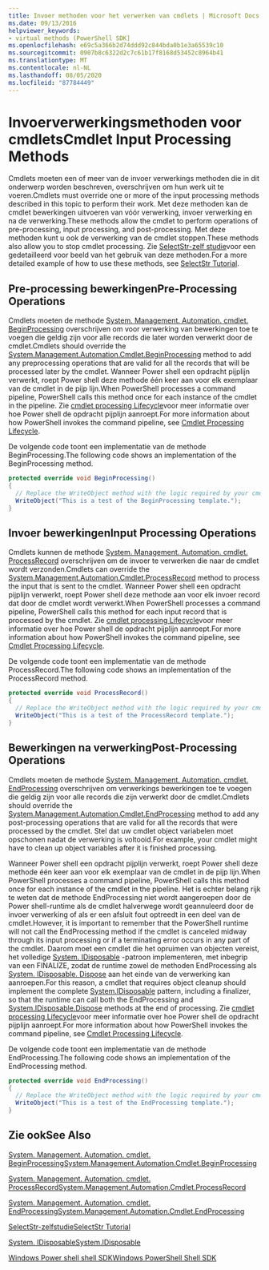 ```yaml
---
title: Invoer methoden voor het verwerken van cmdlets | Microsoft Docs
ms.date: 09/13/2016
helpviewer_keywords:
- virtual methods (PowerShell SDK]
ms.openlocfilehash: e69c5a366b2d74ddd92c844bda0b1e3a65539c10
ms.sourcegitcommit: 0907b8c6322d2c7c61b17f8168d53452c8964b41
ms.translationtype: MT
ms.contentlocale: nl-NL
ms.lasthandoff: 08/05/2020
ms.locfileid: "87784449"
---
```

# <a name="cmdlet-input-processing-methods"></a><span data-ttu-id="ae1ee-102">Invoerverwerkingsmethoden voor cmdlets</span><span class="sxs-lookup"><span data-stu-id="ae1ee-102">Cmdlet Input Processing Methods</span></span>

<span data-ttu-id="ae1ee-103">Cmdlets moeten een of meer van de invoer verwerkings methoden die in dit onderwerp worden beschreven, overschrijven om hun werk uit te voeren.</span><span class="sxs-lookup"><span data-stu-id="ae1ee-103">Cmdlets must override one or more of the input processing methods described in this topic to perform their work.</span></span>
<span data-ttu-id="ae1ee-104">Met deze methoden kan de cmdlet bewerkingen uitvoeren van vóór verwerking, invoer verwerking en na de verwerking.</span><span class="sxs-lookup"><span data-stu-id="ae1ee-104">These methods allow the cmdlet to perform operations of pre-processing, input processing, and post-processing.</span></span>
<span data-ttu-id="ae1ee-105">Met deze methoden kunt u ook de verwerking van de cmdlet stoppen.</span><span class="sxs-lookup"><span data-stu-id="ae1ee-105">These methods also allow you to stop cmdlet processing.</span></span>
<span data-ttu-id="ae1ee-106">Zie [SelectStr-zelf studie](selectstr-tutorial.md)voor een gedetailleerd voor beeld van het gebruik van deze methoden.</span><span class="sxs-lookup"><span data-stu-id="ae1ee-106">For a more detailed example of how to use these methods, see [SelectStr Tutorial](selectstr-tutorial.md).</span></span>

## <a name="pre-processing-operations"></a><span data-ttu-id="ae1ee-107">Pre-processing bewerkingen</span><span class="sxs-lookup"><span data-stu-id="ae1ee-107">Pre-Processing Operations</span></span>

<span data-ttu-id="ae1ee-108">Cmdlets moeten de methode [System. Management. Automation. cmdlet. BeginProcessing](/dotnet/api/System.Management.Automation.Cmdlet.BeginProcessing) overschrijven om voor verwerking van bewerkingen toe te voegen die geldig zijn voor alle records die later worden verwerkt door de cmdlet.</span><span class="sxs-lookup"><span data-stu-id="ae1ee-108">Cmdlets should override the [System.Management.Automation.Cmdlet.BeginProcessing](/dotnet/api/System.Management.Automation.Cmdlet.BeginProcessing) method to add any preprocessing operations that are valid for all the records that will be processed later by the cmdlet.</span></span>
<span data-ttu-id="ae1ee-109">Wanneer Power shell een opdracht pijplijn verwerkt, roept Power shell deze methode één keer aan voor elk exemplaar van de cmdlet in de pijp lijn.</span><span class="sxs-lookup"><span data-stu-id="ae1ee-109">When PowerShell processes a command pipeline, PowerShell calls this method once for each instance of the cmdlet in the pipeline.</span></span>
<span data-ttu-id="ae1ee-110">Zie [cmdlet processing Lifecycle](/previous-versions/ms714429(v=vs.85))voor meer informatie over hoe Power shell de opdracht pijplijn aanroept.</span><span class="sxs-lookup"><span data-stu-id="ae1ee-110">For more information about how PowerShell invokes the command pipeline, see [Cmdlet Processing Lifecycle](/previous-versions/ms714429(v=vs.85)).</span></span>

<span data-ttu-id="ae1ee-111">De volgende code toont een implementatie van de methode BeginProcessing.</span><span class="sxs-lookup"><span data-stu-id="ae1ee-111">The following code shows an implementation of the BeginProcessing method.</span></span>

```csharp
protected override void BeginProcessing()
{
  // Replace the WriteObject method with the logic required by your cmdlet.
  WriteObject("This is a test of the BeginProcessing template.");
}
```

## <a name="input-processing-operations"></a><span data-ttu-id="ae1ee-112">Invoer bewerkingen</span><span class="sxs-lookup"><span data-stu-id="ae1ee-112">Input Processing Operations</span></span>

<span data-ttu-id="ae1ee-113">Cmdlets kunnen de methode [System. Management. Automation. cmdlet. ProcessRecord](/dotnet/api/System.Management.Automation.Cmdlet.ProcessRecord) overschrijven om de invoer te verwerken die naar de cmdlet wordt verzonden.</span><span class="sxs-lookup"><span data-stu-id="ae1ee-113">Cmdlets can override the [System.Management.Automation.Cmdlet.ProcessRecord](/dotnet/api/System.Management.Automation.Cmdlet.ProcessRecord) method to process the input that is sent to the cmdlet.</span></span>
<span data-ttu-id="ae1ee-114">Wanneer Power shell een opdracht pijplijn verwerkt, roept Power shell deze methode aan voor elk invoer record dat door de cmdlet wordt verwerkt.</span><span class="sxs-lookup"><span data-stu-id="ae1ee-114">When PowerShell processes a command pipeline, PowerShell calls this method for each input record that is processed by the cmdlet.</span></span>
<span data-ttu-id="ae1ee-115">Zie [cmdlet processing Lifecycle](/previous-versions/ms714429(v=vs.85))voor meer informatie over hoe Power shell de opdracht pijplijn aanroept.</span><span class="sxs-lookup"><span data-stu-id="ae1ee-115">For more information about how PowerShell invokes the command pipeline, see [Cmdlet Processing Lifecycle](/previous-versions/ms714429(v=vs.85)).</span></span>

<span data-ttu-id="ae1ee-116">De volgende code toont een implementatie van de methode ProcessRecord.</span><span class="sxs-lookup"><span data-stu-id="ae1ee-116">The following code shows an implementation of the ProcessRecord method.</span></span>

```csharp
protected override void ProcessRecord()
{
  // Replace the WriteObject method with the logic required by your cmdlet.
  WriteObject("This is a test of the ProcessRecord template.");
}
```

## <a name="post-processing-operations"></a><span data-ttu-id="ae1ee-117">Bewerkingen na verwerking</span><span class="sxs-lookup"><span data-stu-id="ae1ee-117">Post-Processing Operations</span></span>

<span data-ttu-id="ae1ee-118">Cmdlets moeten de methode [System. Management. Automation. cmdlet. EndProcessing](/dotnet/api/System.Management.Automation.Cmdlet.EndProcessing) overschrijven om verwerkings bewerkingen toe te voegen die geldig zijn voor alle records die zijn verwerkt door de cmdlet.</span><span class="sxs-lookup"><span data-stu-id="ae1ee-118">Cmdlets should override the [System.Management.Automation.Cmdlet.EndProcessing](/dotnet/api/System.Management.Automation.Cmdlet.EndProcessing) method to add any post-processing operations that are valid for all the records that were processed by the cmdlet.</span></span>
<span data-ttu-id="ae1ee-119">Stel dat uw cmdlet object variabelen moet opschonen nadat de verwerking is voltooid.</span><span class="sxs-lookup"><span data-stu-id="ae1ee-119">For example, your cmdlet might have to clean up object variables after it is finished processing.</span></span>

<span data-ttu-id="ae1ee-120">Wanneer Power shell een opdracht pijplijn verwerkt, roept Power shell deze methode één keer aan voor elk exemplaar van de cmdlet in de pijp lijn.</span><span class="sxs-lookup"><span data-stu-id="ae1ee-120">When PowerShell processes a command pipeline, PowerShell calls this method once for each instance of the cmdlet in the pipeline.</span></span>
<span data-ttu-id="ae1ee-121">Het is echter belang rijk te weten dat de methode EndProcessing niet wordt aangeroepen door de Power shell-runtime als de cmdlet halverwege wordt geannuleerd door de invoer verwerking of als er een afsluit fout optreedt in een deel van de cmdlet.</span><span class="sxs-lookup"><span data-stu-id="ae1ee-121">However, it is important to remember that the PowerShell runtime will not call the EndProcessing method if the cmdlet is canceled midway through its input processing or if a terminating error occurs in any part of the cmdlet.</span></span>
<span data-ttu-id="ae1ee-122">Daarom moet een cmdlet die het opruimen van objecten vereist, het volledige [System. IDisposable](/dotnet/api/System.IDisposable) -patroon implementeren, met inbegrip van een FINALIZE, zodat de runtime zowel de methoden EndProcessing als [System. IDisposable. Dispose](/dotnet/api/System.IDisposable.Dispose) aan het einde van de verwerking kan aanroepen.</span><span class="sxs-lookup"><span data-stu-id="ae1ee-122">For this reason, a cmdlet that requires object cleanup should implement the complete [System.IDisposable](/dotnet/api/System.IDisposable) pattern, including a finalizer, so that the runtime can call both the EndProcessing and [System.IDisposable.Dispose](/dotnet/api/System.IDisposable.Dispose) methods at the end of processing.</span></span>
<span data-ttu-id="ae1ee-123">Zie [cmdlet processing Lifecycle](/previous-versions/ms714429(v=vs.85))voor meer informatie over hoe Power shell de opdracht pijplijn aanroept.</span><span class="sxs-lookup"><span data-stu-id="ae1ee-123">For more information about how PowerShell invokes the command pipeline, see [Cmdlet Processing Lifecycle](/previous-versions/ms714429(v=vs.85)).</span></span>

<span data-ttu-id="ae1ee-124">De volgende code toont een implementatie van de methode EndProcessing.</span><span class="sxs-lookup"><span data-stu-id="ae1ee-124">The following code shows an implementation of the EndProcessing method.</span></span>

```csharp
protected override void EndProcessing()
{
  // Replace the WriteObject method with the logic required by your cmdlet.
  WriteObject("This is a test of the EndProcessing template.");
}
```

## <a name="see-also"></a><span data-ttu-id="ae1ee-125">Zie ook</span><span class="sxs-lookup"><span data-stu-id="ae1ee-125">See Also</span></span>

[<span data-ttu-id="ae1ee-126">System. Management. Automation. cmdlet. BeginProcessing</span><span class="sxs-lookup"><span data-stu-id="ae1ee-126">System.Management.Automation.Cmdlet.BeginProcessing</span></span>](/dotnet/api/System.Management.Automation.Cmdlet.BeginProcessing)

[<span data-ttu-id="ae1ee-127">System. Management. Automation. cmdlet. ProcessRecord</span><span class="sxs-lookup"><span data-stu-id="ae1ee-127">System.Management.Automation.Cmdlet.ProcessRecord</span></span>](/dotnet/api/System.Management.Automation.Cmdlet.ProcessRecord)

[<span data-ttu-id="ae1ee-128">System. Management. Automation. cmdlet. EndProcessing</span><span class="sxs-lookup"><span data-stu-id="ae1ee-128">System.Management.Automation.Cmdlet.EndProcessing</span></span>](/dotnet/api/System.Management.Automation.Cmdlet.EndProcessing)

[<span data-ttu-id="ae1ee-129">SelectStr-zelfstudie</span><span class="sxs-lookup"><span data-stu-id="ae1ee-129">SelectStr Tutorial</span></span>](selectstr-tutorial.md)

[<span data-ttu-id="ae1ee-130">System. IDisposable</span><span class="sxs-lookup"><span data-stu-id="ae1ee-130">System.IDisposable</span></span>](/dotnet/api/System.IDisposable)

[<span data-ttu-id="ae1ee-131">Windows Power shell shell SDK</span><span class="sxs-lookup"><span data-stu-id="ae1ee-131">Windows PowerShell Shell SDK</span></span>](../windows-powershell-reference.md)
